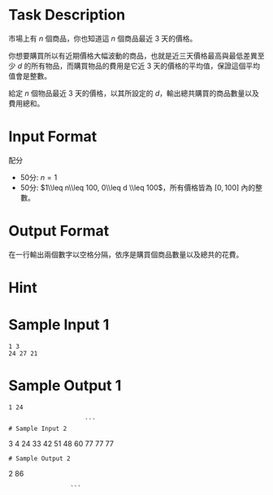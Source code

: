 # Task Description
市場上有 $n$ 個商品，你也知道這 $n$ 個商品最近 3 天的價格。

你想要購買所以有近期價格大幅波動的商品，也就是近三天價格最高與最低差異至少 $d$ 的所有物品，而購買物品的費用是它近 3 天的價格的平均值，保證這個平均值會是整數。

給定 $n$ 個物品最近 3 天的價格，以其所設定的 $d$，輸出總共購買的商品數量以及費用總和。
# Input Format
配分

* 50分: $n=1$
* 50分: $1\\leq n\\leq 100, 0\\leq d \\leq 100$，所有價格皆為 $[0, 100]$ 內的整數。
# Output Format
在一行輸出兩個數字以空格分隔，依序是購買個商品數量以及總共的花費。
# Hint

# Sample Input 1
```
1 3
24 27 21
```
# Sample Output 1
```
1 24

                     ```
# Sample Input 2
```
3 4
24 33 42
51 48 60
77 77 77
```
# Sample Output 2
```
2 86

                     ```

